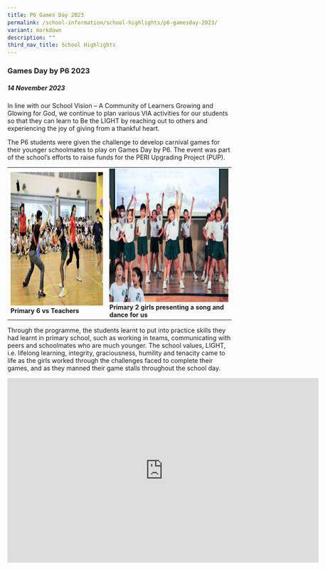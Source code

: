 ```yaml
---
title: P6 Games Day 2023
permalink: /school-information/school-highlights/p6-gamesday-2023/
variant: markdown
description: ""
third_nav_title: School Highlights
---
```

### Games Day by P6 2023

##### 14 November 2023

In line with our School Vision – A Community of Learners Growing and Glowing for God, we continue to plan various VIA activities for our students so that they can learn to Be the LIGHT by reaching out to others and experiencing the joy of giving from a thankful heart. 

The P6 students were given the challenge to develop carnival games for their younger schoolmates to play on Games Day by P6. The event was part of the school’s efforts to raise funds for the PERI Upgrading Project (PUP). 

<table>
<tbody><tr>
		<td><img alt="childday01" src="/images/Children's%20Day%202023/primary%206%20vs%20teachers.JPG" style="width:450px;height:300px;"><b>Primary 6 vs Teachers</b></td>
		<td><img alt="childday02" src="/images/Children's%20Day%202023/primary%202%20girls%20presenting%20a%20song%20and%20dance%20for%20us.JPG" style="width:450px;height:300px;"><b>Primary 2 girls presenting a song and dance for us</b></td>
</tr></tbody></table>

Through the programme, the students learnt to put into practice skills they had learnt in primary school, such as working in teams, communicating with peers and schoolmates who are much younger. The school values, LIGHT, i.e. lifelong learning, integrity, graciousness, humility and tenacity came to life as the girls worked through the challenges faced to complete their games, and as they manned their game stalls throughout the school day.

<center><iframe allowfullscreen="" allow="accelerometer; autoplay; clipboard-write; encrypted-media; gyroscope; picture-in-picture; web-share" frameborder="0" title="YouTube video player" src="https://www.youtube.com/embed/OoLTTIbKgtw?si=twbfbFGIgPBVFPTU" height="415" width="700"></iframe></center>